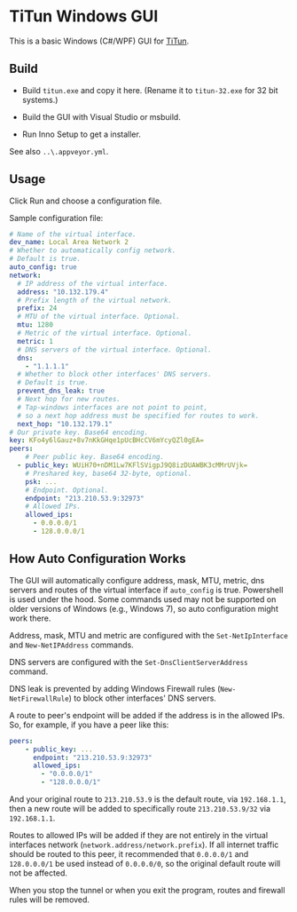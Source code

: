 # TiTun Windows GUI

This is a basic Windows (C#/WPF) GUI for [TiTun](https://gitlab.com/sopium/titun).

## Build

* Build `titun.exe` and copy it here. (Rename it to `titun-32.exe` for 32 bit systems.)

* Build the GUI with Visual Studio or msbuild.

* Run Inno Setup to get a installer.

See also `..\.appveyor.yml`.

## Usage

Click Run and choose a configuration file.

Sample configuration file:

```yaml
# Name of the virtual interface.
dev_name: Local Area Network 2
# Whether to automatically config network.
# Default is true.
auto_config: true
network:
  # IP address of the virtual interface.
  address: "10.132.179.4"
  # Prefix length of the virtual network.
  prefix: 24
  # MTU of the virtual interface. Optional.
  mtu: 1280
  # Metric of the virtual interface. Optional.
  metric: 1
  # DNS servers of the virtual interface. Optional.
  dns:
    - "1.1.1.1"
  # Whether to block other interfaces' DNS servers.
  # Default is true.
  prevent_dns_leak: true
  # Next hop for new routes.
  # Tap-windows interfaces are not point to point,
  # so a next hop address must be specified for routes to work.
  next_hop: "10.132.179.1"
# Our private key. Base64 encoding.
key: KFo4y6lGauz+8v7nKkGHqe1pUcBHcCV6mYcyQZl0gEA=
peers:
    # Peer public key. Base64 encoding.
  - public_key: WUiH70+nDM1Lw7KFlSVigpJ9Q8izDUAWBK3cMMrUVjk=
    # Preshared key, base64 32-byte, optional.
    psk: ...
    # Endpoint. Optional.
    endpoint: "213.210.53.9:32973"
    # Allowed IPs.
    allowed_ips:
      - 0.0.0.0/1
      - 128.0.0.0/1
```

## How Auto Configuration Works

The GUI will automatically configure address, mask, MTU, metric, dns servers and
routes of the virtual interface if `auto_config` is true. Powershell is used
under the hood. Some commands used may not be supported on older versions of
Windows (e.g., Windows 7), so auto configuration might work there.

Address, mask, MTU and metric are configured with the `Set-NetIpInterface` and
`New-NetIPAddress` commands.

DNS servers are configured with the `Set-DnsClientServerAddress` command.

DNS leak is prevented by adding Windows Firewall rules (`New-NetFirewallRule`) to
block other interfaces' DNS servers.

A route to peer's endpoint will be added if the address is in the allowed IPs.
So, for example, if you have a peer like this:

```yaml
peers:
    - public_key: ...
      endpoint: "213.210.53.9:32973"
      allowed_ips:
        - "0.0.0.0/1"
        - "128.0.0.0/1"
```

And your original route to `213.210.53.9` is the default route, via
`192.168.1.1`, then a new route will be added to specifically route
`213.210.53.9/32` via `192.168.1.1`.

Routes to allowed IPs will be added if they are not entirely in the virtual
interfaces network (`network.address/network.prefix`). If all internet traffic
should be routed to this peer, it recommended that `0.0.0.0/1` and `128.0.0.0/1`
be used instead of `0.0.0.0/0`, so the original default route will not be
affected.

When you stop the tunnel or when you exit the program, routes and firewall rules
will be removed.
